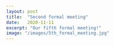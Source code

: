```yaml
---
layout: post
title:  "Second formal meeting"
date:   2020-11-11
excerpt: "Our fifth formal meeting!"
image: "/images/5th_formal_meeting.jpg"
---
```

